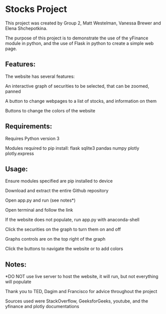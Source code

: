 # Stocks Project
This project was created by Group 2, Matt Westelman, Vanessa Brewer and Elena Shchepotkina.

The purpose of this project is to demonstrate the use of the yFinance module in python, 
and the use of Flask in python to create a simple web page.

## Features:
The website has several features:

An interactive graph of securities to be selected, that can be zoomed, panned

A button to change webpages to a list of stocks, and information on them

Buttons to change the colors of the website

## Requirements:
Requires Python version 3

Modules required to pip install:
flask
sqlite3
pandas
numpy
plotly
plotly.express

## Usage:
Ensure modules specified are pip installed to device

Download and extract the entire Github repository

Open app.py and run (see notes*)

Open terminal and follow the link

If the website does not populate, run app.py with anaconda-shell

Click the securities on the graph to turn them on and off 

Graphs controls are on the top right of the graph

Click the buttons to navigate the website or to add colors


## Notes:

*DO NOT use live server to host the website, it will run, but not everything will populate

Thank you to TED, Dagim and Francisco for advice throughout the project

Sources used were StackOverflow, GeeksforGeeks, youtube, and the yfinance and plotly documentations

